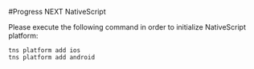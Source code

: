 #Progress NEXT NativeScript

Please execute the following command in order to initialize NativeScript platform:

    tns platform add ios
    tns platform add android
